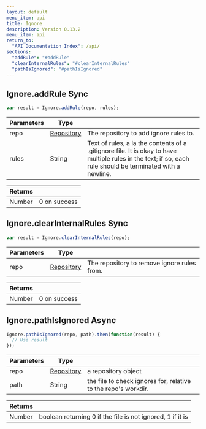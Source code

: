 ```yaml
---
layout: default
menu_item: api
title: Ignore
description: Version 0.13.2
menu_item: api
return_to:
  "API Documentation Index": /api/
sections:
  "addRule": "#addRule"
  "clearInternalRules": "#clearInternalRules"
  "pathIsIgnored": "#pathIsIgnored"
---
```


## <a name="addRule"></a><span>Ignore.</span>addRule <span class="tags"><span class="sync">Sync</span></span>

```js
var result = Ignore.addRule(repo, rules);
```

| Parameters | Type |   |
| --- | --- | --- |
| repo | [Repository](/api/repository/) | The repository to add ignore rules to. |
| rules | String | Text of rules, a la the contents of a .gitignore file. It is okay to have multiple rules in the text; if so, each rule should be terminated with a newline. |

| Returns |  |
| --- | --- |
| Number |  0 on success |

## <a name="clearInternalRules"></a><span>Ignore.</span>clearInternalRules <span class="tags"><span class="sync">Sync</span></span>

```js
var result = Ignore.clearInternalRules(repo);
```

| Parameters | Type |   |
| --- | --- | --- |
| repo | [Repository](/api/repository/) | The repository to remove ignore rules from. |

| Returns |  |
| --- | --- |
| Number |  0 on success |

## <a name="pathIsIgnored"></a><span>Ignore.</span>pathIsIgnored <span class="tags"><span class="async">Async</span></span>

```js
Ignore.pathIsIgnored(repo, path).then(function(result) {
  // Use result
});
```

| Parameters | Type |   |
| --- | --- | --- |
| repo | [Repository](/api/repository/) | a repository object |
| path | String | the file to check ignores for, relative to the repo's workdir. |

| Returns |  |
| --- | --- |
| Number | boolean returning 0 if the file is not ignored, 1 if it is |

